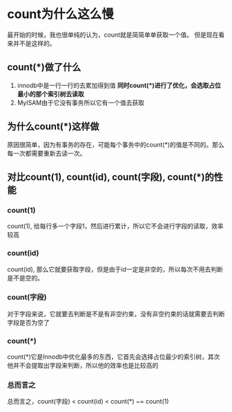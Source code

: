 # count为什么这么慢

最开始的时候，我也很单纯的认为，count就是简简单单获取一个值。
但是现在看来并不是这样的。

## count(*)做了什么
1. innodb中是一行一行的去累加得到值 **同时count(*)进行了优化，会选取占位最小的那个索引树去读取**
2. MyISAM由于它没有事务所以它有一个值去获取

## 为什么count(*)这样做
原因很简单，因为有事务的存在，可能每个事务中的count(*)的值是不同的。那么每一次都需要重新去读一次。

## 对比count(1), count(id), count(字段), count(*)的性能

### count(1)
count(1), 给每行多一个字段1，然后进行累计，所以它不会进行字段的读取，效率较高
### count(id)
count(id), 那么它就要获取字段，但是由于id一定是非空的，所以每次不用去判断是不是空的。
### count(字段)
对于字段来说，它就要去判断是不是有非空约束，没有非空约束的话就需要去判断字段是否为空了
### count(*)
count(*)它是Innodb中优化最多的东西，它首先会选择占位最少的索引树，其次他并不会提取出字段来判断，所以他的效率也是比较高的

### 总而言之
总而言之，count(字段) < count(id) < count(*) ~= count(1)